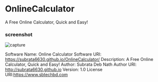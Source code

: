 # OnlineCalculator
A Free Online Calculator, Quick and Easy!

### screenshot
![capture](https://cloud.githubusercontent.com/assets/13069768/25311405/be6d7856-2821-11e7-8dd5-388edd955513.PNG)


Software Name: Online Calculator
Software URI: https://subrata6630.github.io/OnlineCalculator/
Description: A Free Online Calculator, Quick and Easy!
Author: Subrata Deb Nath
Author URI: http://subrata6630.github.io
Version: 1.0
License URI:https://www.sbtechbd.com

